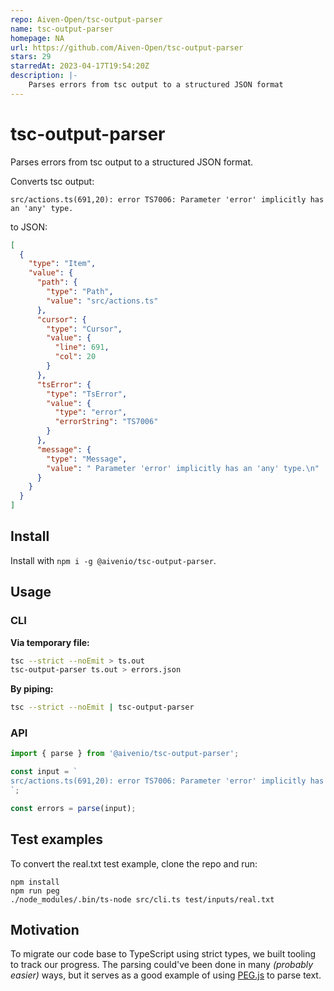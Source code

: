 ```yaml
---
repo: Aiven-Open/tsc-output-parser
name: tsc-output-parser
homepage: NA
url: https://github.com/Aiven-Open/tsc-output-parser
stars: 29
starredAt: 2023-04-17T19:54:20Z
description: |-
    Parses errors from tsc output to a structured JSON format 
---
```


# tsc-output-parser

Parses errors from tsc output to a structured JSON format.

Converts tsc output:

```
src/actions.ts(691,20): error TS7006: Parameter 'error' implicitly has an 'any' type.
```

to JSON:

```json
[
  {
    "type": "Item",
    "value": {
      "path": {
        "type": "Path",
        "value": "src/actions.ts"
      },
      "cursor": {
        "type": "Cursor",
        "value": {
          "line": 691,
          "col": 20
        }
      },
      "tsError": {
        "type": "TsError",
        "value": {
          "type": "error",
          "errorString": "TS7006"
        }
      },
      "message": {
        "type": "Message",
        "value": " Parameter 'error' implicitly has an 'any' type.\n"
      }
    }
  }
]
```

## Install

Install with `npm i -g @aivenio/tsc-output-parser`.


## Usage


### CLI

**Via temporary file:**

```bash
tsc --strict --noEmit > ts.out
tsc-output-parser ts.out > errors.json
```

**By piping:**

```bash
tsc --strict --noEmit | tsc-output-parser
```

### API

```typescript
import { parse } from '@aivenio/tsc-output-parser';

const input = `
src/actions.ts(691,20): error TS7006: Parameter 'error' implicitly has an 'any' type.
`;

const errors = parse(input);
```


## Test examples

To convert the real.txt test example, clone the repo and run:

```
npm install
npm run peg
./node_modules/.bin/ts-node src/cli.ts test/inputs/real.txt
```


## Motivation

To migrate our code base to TypeScript using strict types, we built
tooling to track our progress. The parsing could've been done in many *(probably
easier)* ways, but it serves as a good example of using [PEG.js](https://pegjs.org/)
to parse text.


